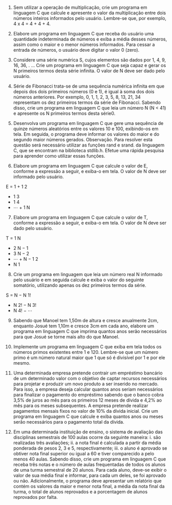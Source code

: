 1. Sem utilizar a operação de multiplicação, crie um programa em linguagem C que calcule e apresente
   o valor da multiplicação entre dois números inteiros informados pelo usuário. Lembre-se que, por
   exemplo, 4 x 4 = 4 + 4 + 4.

2. Elabore um programa em linguagem C que receba do usuário uma quantidade indeterminada de
   números e exiba a média desses números, assim como o maior e o menor números informados.
   Para cessar a entrada de números, o usuário deve digitar o valor 0 (zero).

3. Considere uma série numérica S, cujos elementos são dados por 1, 4, 9, 16, 36, . ... Crie um programa
   em linguagem C que seja capaz e gerar os N primeiros termos desta série infinita. O valor de N deve
   ser dado pelo usuário.

4. Série de Fibonacci trata-se de uma sequência numérica infinita em que depois dos dois primeiros
   números (0 e 1), é igual à soma dos dois números anteriores. Por exemplo,
   0, 1, 1, 2, 3, 5, 8, 13, 21, 34 representam os dez primeiros termos da série de Fibonacci. Sabendo
   disso, crie um programa em linguagem C que leia um número N (N < 41) e apresente os N
   primeiros termos desta série0.

5. Desenvolva um programa em linguagem C que gere uma sequência de quinze números aleatórios
   entre os valores 10 e 100, exibindo-os em tela. Em seguida, o programa deve informar os valores do
   maior e do segundo maior números gerados. Observação. Para resolver esta questão será
   necessário utilizar as funções rand e srand. da linguagem C, que se encontram na biblioteca
   stdlib.h. Efetue uma rápida pesquisa para aprender como utilizar essas funções.

6. Elabore um programa em linguagem C que calcule o valor de E, conforme a expressão a seguir, e
   exiba-o em tela. O valor de N deve ser informado pelo usuário.

E = 1 +
1
2

- 1
  3
- 1
  4
- ⋯ +
  1
  N

7. Elabore um programa em linguagem C que calcule o valor de T, conforme a expressão a seguir, e
   exiba-o em tela. O valor de N deve ser dado pelo usuário.

T =
1
N

- 2
  N − 1
- 3
  N − 2
- ⋯ +
  N − 1
  2
- N
  1

8. Crie um programa em linguagem que leia um número real N informado pelo usuário e em seguida
   calcule e exiba o valor do seguinte somatório, utilizando apenas os dez primeiros termos da série.

S = N −
N
1!

- N
  2!
  −
  N
  3!
- N
  4!
  − ⋯

9. Sabendo que Manoel tem 1,50m de altura e cresce anualmente 2cm, enquanto Josué tem 1,10m e
   cresce 3cm em cada ano, elabore um programa em linguagem C que imprima quantos anos serão
   necessários para que Josué se torne mais alto do que Manoel.

10. Implemente um programa em linguagem C que exiba em tela todos os números primos existentes
    entre 1 e 120. Lembre-se que um número primo é um número natural maior que 1 que só é divisível
    por 1 e por ele mesmo.

11. Uma determinada empresa pretende contrair um empréstimo bancário de um determinado valor
    com o objetivo de captar recursos necessários para projetar e produzir um novo produto a ser
    inserido no mercado. Para isso, a empresa deseja calcular quantos anos seriam necessários para
    finalizar o pagamento do empréstimo sabendo que o banco cobra 3,5% de juros ao mês para os
    primeiros 12 meses de dívida e 4,2% ao mês para os meses subsequentes. A empresa pretende
    realizar pagamentos mensais fixos no valor de 10% da dívida inicial. Crie um programa em
    linguagem C que calcule e exiba quantos anos ou meses serão necessários para o pagamento total
    da dívida.

12. Em uma determinada instituição de ensino, o sistema de avaliação das disciplinas semestrais de
    100 aulas ocorre da seguinte maneira: i. são realizadas três avaliações; ii. a nota final é calculada a
    partir da média ponderada de pesos 2, 3 e 5, respectivamente; iii. o aluno é aprovado se obtiver
    nota final superior ou igual a 60 e tiver comparecido a pelo menos 40 aulas. Sabendo disso, crie
    um programa em linguagem C que receba três notas e o número de aulas frequentadas de todos
    os alunos de uma turma semestral de 20 alunos. Para cada aluno, deve-se exibir o valor de sua
    média final e informar, para cada um deles, se foi aprovado ou não. Adicionalmente, o programa
    deve apresentar um relatório que contém os valores da maior e menor nota final, a média da nota
    final da turma, o total de alunos reprovados e a porcentagem de alunos reprovados por falta.
